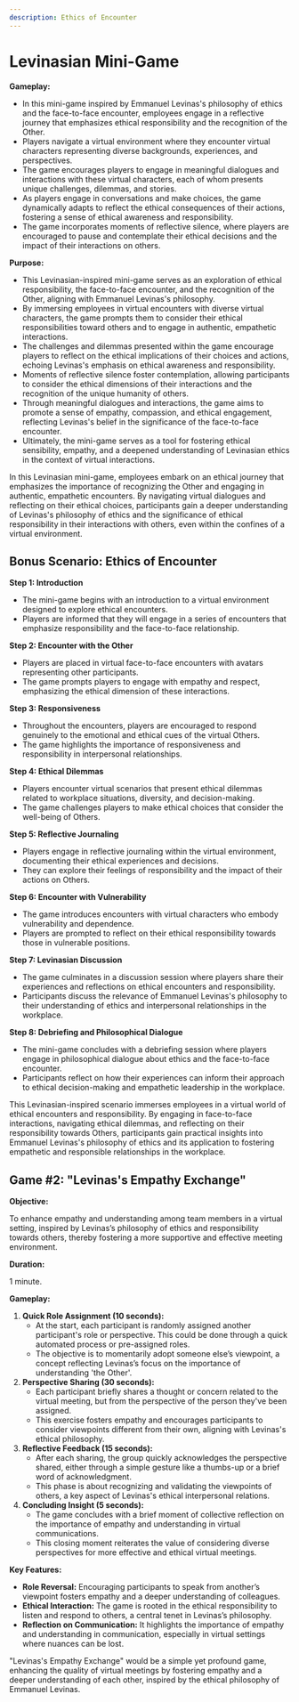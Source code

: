 ```yaml
---
description: Ethics of Encounter
---
```


# Levinasian Mini-Game

**Gameplay:**

* In this mini-game inspired by Emmanuel Levinas's philosophy of ethics and the face-to-face encounter, employees engage in a reflective journey that emphasizes ethical responsibility and the recognition of the Other.
* Players navigate a virtual environment where they encounter virtual characters representing diverse backgrounds, experiences, and perspectives.
* The game encourages players to engage in meaningful dialogues and interactions with these virtual characters, each of whom presents unique challenges, dilemmas, and stories.
* As players engage in conversations and make choices, the game dynamically adapts to reflect the ethical consequences of their actions, fostering a sense of ethical awareness and responsibility.
* The game incorporates moments of reflective silence, where players are encouraged to pause and contemplate their ethical decisions and the impact of their interactions on others.

**Purpose:**

* This Levinasian-inspired mini-game serves as an exploration of ethical responsibility, the face-to-face encounter, and the recognition of the Other, aligning with Emmanuel Levinas's philosophy.
* By immersing employees in virtual encounters with diverse virtual characters, the game prompts them to consider their ethical responsibilities toward others and to engage in authentic, empathetic interactions.
* The challenges and dilemmas presented within the game encourage players to reflect on the ethical implications of their choices and actions, echoing Levinas's emphasis on ethical awareness and responsibility.
* Moments of reflective silence foster contemplation, allowing participants to consider the ethical dimensions of their interactions and the recognition of the unique humanity of others.
* Through meaningful dialogues and interactions, the game aims to promote a sense of empathy, compassion, and ethical engagement, reflecting Levinas's belief in the significance of the face-to-face encounter.
* Ultimately, the mini-game serves as a tool for fostering ethical sensibility, empathy, and a deepened understanding of Levinasian ethics in the context of virtual interactions.

In this Levinasian mini-game, employees embark on an ethical journey that emphasizes the importance of recognizing the Other and engaging in authentic, empathetic encounters. By navigating virtual dialogues and reflecting on their ethical choices, participants gain a deeper understanding of Levinas's philosophy of ethics and the significance of ethical responsibility in their interactions with others, even within the confines of a virtual environment.

## **Bonus Scenario: Ethics of Encounter**

**Step 1: Introduction**

* The mini-game begins with an introduction to a virtual environment designed to explore ethical encounters.
* Players are informed that they will engage in a series of encounters that emphasize responsibility and the face-to-face relationship.

**Step 2: Encounter with the Other**

* Players are placed in virtual face-to-face encounters with avatars representing other participants.
* The game prompts players to engage with empathy and respect, emphasizing the ethical dimension of these interactions.

**Step 3: Responsiveness**

* Throughout the encounters, players are encouraged to respond genuinely to the emotional and ethical cues of the virtual Others.
* The game highlights the importance of responsiveness and responsibility in interpersonal relationships.

**Step 4: Ethical Dilemmas**

* Players encounter virtual scenarios that present ethical dilemmas related to workplace situations, diversity, and decision-making.
* The game challenges players to make ethical choices that consider the well-being of Others.

**Step 5: Reflective Journaling**

* Players engage in reflective journaling within the virtual environment, documenting their ethical experiences and decisions.
* They can explore their feelings of responsibility and the impact of their actions on Others.

**Step 6: Encounter with Vulnerability**

* The game introduces encounters with virtual characters who embody vulnerability and dependence.
* Players are prompted to reflect on their ethical responsibility towards those in vulnerable positions.

**Step 7: Levinasian Discussion**

* The game culminates in a discussion session where players share their experiences and reflections on ethical encounters and responsibility.
* Participants discuss the relevance of Emmanuel Levinas's philosophy to their understanding of ethics and interpersonal relationships in the workplace.

**Step 8: Debriefing and Philosophical Dialogue**

* The mini-game concludes with a debriefing session where players engage in philosophical dialogue about ethics and the face-to-face encounter.
* Participants reflect on how their experiences can inform their approach to ethical decision-making and empathetic leadership in the workplace.

This Levinasian-inspired scenario immerses employees in a virtual world of ethical encounters and responsibility. By engaging in face-to-face interactions, navigating ethical dilemmas, and reflecting on their responsibility towards Others, participants gain practical insights into Emmanuel Levinas's philosophy of ethics and its application to fostering empathetic and responsible relationships in the workplace.

## Game #2: "Levinas's Empathy Exchange"

**Objective:**

To enhance empathy and understanding among team members in a virtual setting, inspired by Levinas’s philosophy of ethics and responsibility towards others, thereby fostering a more supportive and effective meeting environment.

**Duration:**

1 minute.

**Gameplay:**

1. **Quick Role Assignment (10 seconds):**
   * At the start, each participant is randomly assigned another participant's role or perspective. This could be done through a quick automated process or pre-assigned roles.
   * The objective is to momentarily adopt someone else’s viewpoint, a concept reflecting Levinas’s focus on the importance of understanding 'the Other'.
2. **Perspective Sharing (30 seconds):**
   * Each participant briefly shares a thought or concern related to the virtual meeting, but from the perspective of the person they've been assigned.
   * This exercise fosters empathy and encourages participants to consider viewpoints different from their own, aligning with Levinas's ethical philosophy.
3. **Reflective Feedback (15 seconds):**
   * After each sharing, the group quickly acknowledges the perspective shared, either through a simple gesture like a thumbs-up or a brief word of acknowledgment.
   * This phase is about recognizing and validating the viewpoints of others, a key aspect of Levinas's ethical interpersonal relations.
4. **Concluding Insight (5 seconds):**
   * The game concludes with a brief moment of collective reflection on the importance of empathy and understanding in virtual communications.
   * This closing moment reiterates the value of considering diverse perspectives for more effective and ethical virtual meetings.

**Key Features:**

* **Role Reversal:** Encouraging participants to speak from another’s viewpoint fosters empathy and a deeper understanding of colleagues.
* **Ethical Interaction:** The game is rooted in the ethical responsibility to listen and respond to others, a central tenet in Levinas’s philosophy.
* **Reflection on Communication:** It highlights the importance of empathy and understanding in communication, especially in virtual settings where nuances can be lost.

"Levinas's Empathy Exchange" would be a simple yet profound game, enhancing the quality of virtual meetings by fostering empathy and a deeper understanding of each other, inspired by the ethical philosophy of Emmanuel Levinas.
